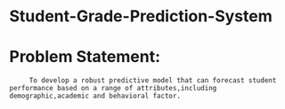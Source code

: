 # Student-Grade-Prediction-System
# Problem Statement:
         To develop a robust predictive model that can forecast student performance based on a range of attributes,including demographic,academic and behavioral factor.


